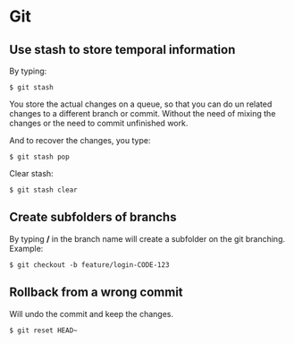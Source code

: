 # Git

## Use stash to store temporal information

By typing:

```
$ git stash
```

You store the actual changes on a queue, so that you can do un related changes to a different branch or commit. Without the need of mixing the changes or the need to commit unfinished work.

And to recover the changes, you type:

```
$ git stash pop
```

Clear stash:

```
$ git stash clear
```

## Create subfolders of branchs

By typing **/** in the branch name will create a subfolder on the git branching. Example:

```
$ git checkout -b feature/login-CODE-123
```

## Rollback from a wrong commit

Will undo the commit and keep the changes.

```
$ git reset HEAD~ 
```
